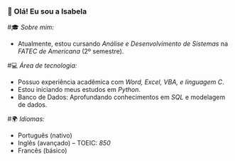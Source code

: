 ### 👋 Olá! Eu sou a Isabela  

#🎓 *Sobre mim:*  
- Atualmente, estou cursando *Análise e Desenvolvimento de Sistemas* na *FATEC de Americana* (2º semestre).  

#💻 *Área de tecnologia:*     
- Possuo experiência acadêmica com *Word, Excel, VBA, e linguagem C*.  
- Estou iniciando meus estudos em *Python*.
- Banco de Dados: Aprofundando conhecimentos em *SQL* e modelagem de dados. 

#🌍 *Idiomas:*  
- Português (nativo)  
- Inglês (avançado) – TOEIC: *850*
- Francês (básico)
